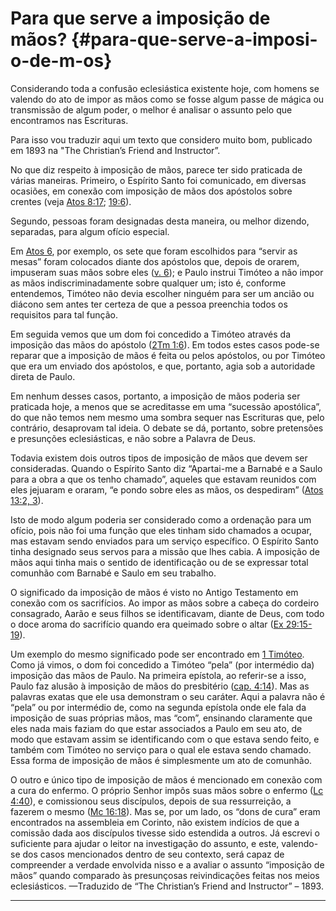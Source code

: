 # Para que serve a imposição de mãos? {#para-que-serve-a-imposi-o-de-m-os}

Considerando toda a confusão eclesiástica existente hoje, com homens se valendo do ato de impor as mãos como se fosse algum passe de mágica ou transmissão de algum poder, o melhor é analisar o assunto pelo que encontramos nas Escrituras.

Para isso vou traduzir aqui um texto que considero muito bom, publicado em 1893 na &quot;The Christian’s Friend and Instructor”.

No que diz respeito à imposição de mãos, parece ter sido praticada de várias maneiras. Primeiro, o Espírito Santo foi comunicado, em diversas ocasiões, em conexão com imposição de mãos dos apóstolos sobre crentes (veja [Atos 8:17](http://bibliaonline.com.br/acf/atos/8/17); [19:6](http://bibliaonline.com.br/acf/atos/19/6)).

Segundo, pessoas foram designadas desta maneira, ou melhor dizendo, separadas, para algum ofício especial.

Em [Atos 6](http://bibliaonline.com.br/acf/atos/6), por exemplo, os sete que foram escolhidos para “servir as mesas” foram colocados diante dos apóstolos que, depois de orarem, impuseram suas mãos sobre eles ([v. 6](http://bibliaonline.com.br/acf/atos/6/6)); e Paulo instrui Timóteo a não impor as mãos indiscriminadamente sobre qualquer um; isto é, conforme entendemos, Timóteo não devia escolher ninguém para ser um ancião ou diácono sem antes ter certeza de que a pessoa preenchia todos os requisitos para tal função.

Em seguida vemos que um dom foi concedido a Timóteo através da imposição das mãos do apóstolo ([2Tm 1:6](http://bibliaonline.com.br/acf/2tm/1/6)). Em todos estes casos pode-se reparar que a imposição de mãos é feita ou pelos apóstolos, ou por Timóteo que era um enviado dos apóstolos, e que, portanto, agia sob a autoridade direta de Paulo.

Em nenhum desses casos, portanto, a imposição de mãos poderia ser praticada hoje, a menos que se acreditasse em uma “sucessão apostólica”, do que não temos nem mesmo uma sombra sequer nas Escrituras que, pelo contrário, desaprovam tal ideia. O debate se dá, portanto, sobre pretensões e presunções eclesiásticas, e não sobre a Palavra de Deus.

Todavia existem dois outros tipos de imposição de mãos que devem ser consideradas. Quando o Espírito Santo diz “Apartai-me a Barnabé e a Saulo para a obra a que os tenho chamado”, aqueles que estavam reunidos com eles jejuaram e oraram, “e pondo sobre eles as mãos, os despediram” ([Atos 13:2, 3](http://bibliaonline.com.br/acf/atos/13/2,3)).

Isto de modo algum poderia ser considerado como a ordenação para um ofício, pois não foi uma função que eles tinham sido chamados a ocupar, mas estavam sendo enviados para um serviço específico. O Espírito Santo tinha designado seus servos para a missão que lhes cabia. A imposição de mãos aqui tinha mais o sentido de identificação ou de se expressar total comunhão com Barnabé e Saulo em seu trabalho.

O significado da imposição de mãos é visto no Antigo Testamento em conexão com os sacrifícios. Ao impor as mãos sobre a cabeça do cordeiro consagrado, Aarão e seus filhos se identificavam, diante de Deus, com todo o doce aroma do sacrifício quando era queimado sobre o altar ([Ex 29:15-19](http://bibliaonline.com.br/acf/ex/29/15-19)).

Um exemplo do mesmo significado pode ser encontrado em [1 Timóteo](http://bibliaonline.com.br/acf/1tm/4/14). Como já vimos, o dom foi concedido a Timóteo “pela” (por intermédio da) imposição das mãos de Paulo. Na primeira epístola, ao referir-se a isso, Paulo faz alusão à imposição de mãos do presbitério ([cap. 4:14](http://bibliaonline.com.br/acf/1tm/4/14)). Mas as palavras exatas que ele usa demonstram o seu caráter. Aqui a palavra não é “pela” ou por intermédio de, como na segunda epístola onde ele fala da imposição de suas próprias mãos, mas “com”, ensinando claramente que eles nada mais faziam do que estar associados a Paulo em seu ato, de modo que estavam assim se identificando com o que estava sendo feito, e também com Timóteo no serviço para o qual ele estava sendo chamado. Essa forma de imposição de mãos é simplesmente um ato de comunhão.

O outro e único tipo de imposição de mãos é mencionado em conexão com a cura do enfermo. O próprio Senhor impôs suas mãos sobre o enfermo ([Lc 4:40](http://bibliaonline.com.br/acf/lc/4/40)), e comissionou seus discípulos, depois de sua ressurreição, a fazerem o mesmo ([Mc 16:18](http://bibliaonline.com.br/acf/mc/16/18)). Mas se, por um lado, os “dons de cura” eram encontrados na assembleia em Corinto, não existem indícios de que a comissão dada aos discípulos tivesse sido estendida a outros. Já escrevi o suficiente para ajudar o leitor na investigação do assunto, e este, valendo-se dos casos mencionados dentro de seu contexto, será capaz de compreender a verdade envolvida nisso e a avaliar o assunto “imposição de mãos” quando comparado às presunçosas reivindicações feitas nos meios eclesiásticos. —Traduzido de “The Christian’s Friend and Instructor” – 1893.

*****